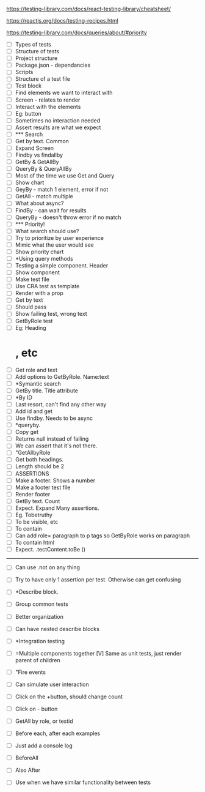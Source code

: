 https://testing-library.com/docs/react-testing-library/cheatsheet/

 https://reactjs.org/docs/testing-recipes.html

 https://testing-library.com/docs/queries/about/#priority

- [ ] Types of tests
- [ ] Structure of tests
- [ ] Project structure
- [ ] Package.json - dependancies
- [ ] Scripts
- [ ] Structure of a test file
- [ ] Test block
- [ ] Find elements we want to interact with
- [ ] Screen - relates to render
- [ ] Interact with the elements
- [ ] Eg: button
- [ ] Sometimes no interaction needed
- [ ] Assert results are what we expect
- [ ] *** Search
- [ ] Get by text.  Common
- [ ] Expand Screen
- [ ] Findby vs findallby
- [ ] GetBy & GetAllBy
- [ ] QueryBy & QueryAllBy
- [ ] Most of the time we use Get and Query
- [ ] Show chart
- [ ] GeyBy - match 1 element, error if not
- [ ] GetAll - match multiple
- [ ] What about async?
- [ ] FindBy - can wait for results
- [ ] QueryBy - doesn't throw error if no match
- [ ] *** Priority!
- [ ] What search should  use?
- [ ] Try to prioritize by user experience
- [ ] Mimic what the user would see
- [ ] Show priority chart
- [ ] *Using query methods
- [ ] Testing a simple component. Header
- [ ] Show component
- [ ] Make test file
- [ ] Use CRA test as template
- [ ] Render with a prop
- [ ] Get by text
- [ ] Should pass
- [ ] Show failing test, wrong text
- [ ] GetByRole test
- [ ] Eg: Heading <h1>, etc
- [ ] Get role and text
- [ ] Add options to GetByRole. Name:text
- [ ] *Symantic search
- [ ] GetBy title. Title attribute
- [ ] *By ID
- [ ] Last resort, can't find any other way
- [ ] Add id and get
- [ ] Use findby.  Needs to be async
- [ ] *queryby.
- [ ] Copy get
- [ ] Returns null instead of failing
- [ ] We can assert that it's not there.
- [ ] "GetAllbyRole
- [ ] Get both headings.
- [ ] Length should be 2
- [ ] ASSERTIONS
- [ ] Make a footer. Shows a number
- [ ] Make a footer test file
- [ ] Render footer
- [ ] GetBy text.  Count
- [ ] Expect. Expand Many assertions.
- [ ] Eg. Tobetruthy
- [ ] To be visible, etc
- [ ] To contain
- [ ] Can add role= paragraph to p tags so GetByRole works on paragraph
- [ ] To contain html
- [ ] Expect.   .tectContent.toBe ()

------------
- [ ] Can use   .not  on any thing
- [ ] Try to have only 1 assertion per test. Otherwise can get confusing
- [ ] *Describe block.
- [ ] Group common tests
- [ ] Better organization
- [ ] Can have nested describe blocks

- [ ] *Integration testing
- [ ] =Multiple components together
[V] Same as unit tests, just render parent of children
- [ ] "Fire events
- [ ] Can simulate user interaction
- [ ] Click on the +button, should change count
- [ ] Click on - button
- [ ] GetAll by role, or testid
- [ ] Before each, after each examples
- [ ] Just add a console log
- [ ] BeforeAll
- [ ] Also After
- [ ] Use when we have similar functionality between tests
